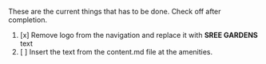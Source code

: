 These are the current things that has to be done. Check off after completion.

1. [x] Remove logo from the navigation and replace it with __SREE GARDENS__ text
2. [ ] Insert the text from the content.md file at the amenities.
